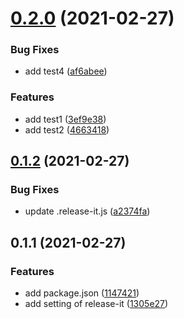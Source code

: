 # [0.2.0](https://github.com/ljourm/sample-release-it/compare/0.1.2...0.2.0) (2021-02-27)


### Bug Fixes

* add test4 ([af6abee](https://github.com/ljourm/sample-release-it/commit/af6abee466962ba1e747c2028ee96b08c1d48231))


### Features

* add test1 ([3ef9e38](https://github.com/ljourm/sample-release-it/commit/3ef9e38d3b8d990f655565c462d123769375abcb))
* add test2 ([4663418](https://github.com/ljourm/sample-release-it/commit/46634188090d89734f21e802d9c8f1f22966de15))

## [0.1.2](https://github.com/ljourm/sample-release-it/compare/0.1.1...0.1.2) (2021-02-27)


### Bug Fixes

* update .release-it.js ([a2374fa](https://github.com/ljourm/sample-release-it/commit/a2374fac05d82b5c6be5915ad5ba35bf002f3f93))

## 0.1.1 (2021-02-27)


### Features

* add package.json ([1147421](https://github.com/ljourm/sample-release-it/commit/11474215b5d2897d80365531f9418351ae1be5c0))
* add setting of release-it ([1305e27](https://github.com/ljourm/sample-release-it/commit/1305e271d0e3968d2bcb6a678bbe38cfa31dc14a))

